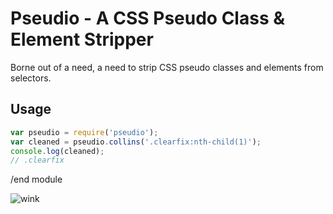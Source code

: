 # Pseudio - A CSS Pseudo Class & Element Stripper

Borne out of a need, a need to strip CSS pseudo classes and elements from selectors.

## Usage

``` js
var pseudio = require('pseudio');
var cleaned = pseudio.collins('.clearfix:nth-child(1)');
console.log(cleaned);
// .clearfix
```

/end module

![wink](http://www.the80sman.com/wp-content/uploads/2011/06/americanpsycho.jpg)